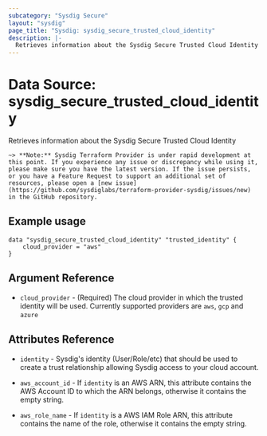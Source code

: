 ```yaml
---
subcategory: "Sysdig Secure"
layout: "sysdig"
page_title: "Sysdig: sysdig_secure_trusted_cloud_identity"
description: |-
  Retrieves information about the Sysdig Secure Trusted Cloud Identity
---
```


# Data Source: sysdig\_secure\_trusted_cloud_identity

Retrieves information about the Sysdig Secure Trusted Cloud Identity

`~> **Note:** Sysdig Terraform Provider is under rapid development at this point. If you experience any issue or discrepancy while using it, please make sure you have the latest version. If the issue persists, or you have a Feature Request to support an additional set of resources, please open a [new issue](https://github.com/sysdiglabs/terraform-provider-sysdig/issues/new) in the GitHub repository.`

## Example usage

```hcl
data "sysdig_secure_trusted_cloud_identity" "trusted_identity" {
	cloud_provider = "aws"
}
```

## Argument Reference

* `cloud_provider` - (Required) The cloud provider in which the trusted identity will be used. Currently supported providers are `aws`, `gcp` and `azure` 


## Attributes Reference

* `identity` - Sysdig's identity (User/Role/etc) that should be used to create a trust relationship allowing Sysdig access to your cloud account.

* `aws_account_id` - If `identity` is an AWS ARN, this attribute contains the AWS Account ID to which the ARN belongs, otherwise it contains the empty string.

* `aws_role_name` - If `identity` is a AWS IAM Role ARN, this attribute contains the name of the role, otherwise it contains the empty string.
